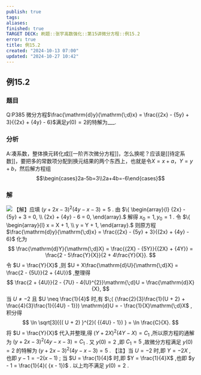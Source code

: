 ```yaml
---
publish: true
tags: 
aliases: 
finished: true
TARGET DECK: 刷题::张宇高数强化::第15讲微分方程::例15.2
error: true
title: 例15.2
created: "2024-10-13 07:00"
updated: "2024-10-27 10:42"
---
```

## 例15.2
### 题目
Q:P385 微分方程$\frac{\mathrm{d}y}{\mathrm{\;d}x} = \frac{{2x} - {5y} + 3}{{2x} + {4y} - 6}$满足$y( 0) = 2$的特解为___.
### 分析
A:凑系数，整体换元转化成[[一阶齐次微分方程]]，怎么换呢？应该是[[待定系数]]，要把多的常数项分配到换元结果的两个东西上，也就是令$X=x+a$，$Y=y+b$，然后解方程组
$$\begin{cases}2a-5b=3\\2a+4b=-6\end{cases}$$
### 解
![](https://img.hwenyi.tech/202410271841969.webp)
【解】应填 ${( y + 2x - 3) }^{2}( {{4y} - x - 3}) = 5$ .
由 $\{ \begin{array}{l} {2x} - {5y} + 3 = 0, \\ {2x} + {4y} - 6 = 0, \end{array}.$ 解得 ${x}_{0} = 1,{y}_{0} = 1$ . 令 $\{ \begin{array}{l} x = X + 1, \\ y = Y + 1, \end{array}.$ 则原方程 $\frac{\mathrm{d}y}{\mathrm{\;d}x} = \frac{{2x} - {5y} + 3}{{2x} + {4y} - 6}$ 化为
$$
\frac{\mathrm{d}Y}{\mathrm{\;d}X} = \frac{{2X} - {5Y}}{{2X} + {4Y}} = \frac{2 - 5\frac{Y}{X}}{2 + 4\frac{Y}{X}}.
$$
令 $U = \frac{Y}{X}$ ,则 $U + X\frac{\mathrm{d}U}{\mathrm{\;d}X} = \frac{2 - {5U}}{2 + {4U}}$ ,整理得
$$
\frac{2 + {4U}}{2 - {7U} - 4{U}^{2}}\mathrm{\;d}U = \frac{\mathrm{d}X}{X},
$$
当 $U \neq - 2$ 且 $U \neq \frac{1}{4}$ 时,有 $\;( {\frac{2}{3}\frac{1}{U + 2} + \frac{4}{3}\frac{1}{{4U} - 1}}) \mathrm{d}U = - \frac{1}{X}\mathrm{\;d}X$ ,
积分得
$$
\ln \sqrt[3]{{( U + 2) }^{2}( {{4U} - 1}) } = \ln \frac{C}{X}.
$$
将 $U = \frac{Y}{X}$ 代入并整理,得 ${( Y + 2X) }^{2}( {{4Y} - X}) = {C}_{1}$ ,所以原方程的通解为 ${( y + 2x - 3) }^{2}( {{4y} - x - 3}) = {C}_{1}$ .
又 $y( 0) = 2$ ,即 ${C}_{1} = 5$ ,故微分方程满足 $y( 0) = 2$ 的特解为 ${( y + 2x - 3) }^{2}( {{4y} - x - 3}) = 5$ .
【注】当 $U = - 2$ 时,即 $Y = - {2X}$ ,也即 $y - 1 = - 2( {x - 1})$ ;
当 $U = \frac{1}{4}$ 时,即 $Y = \frac{1}{4}X$ ,也即 $y - 1 = \frac{1}{4}( {x - 1})$ .
以上均不满足 $y( 0) = 2$ .
